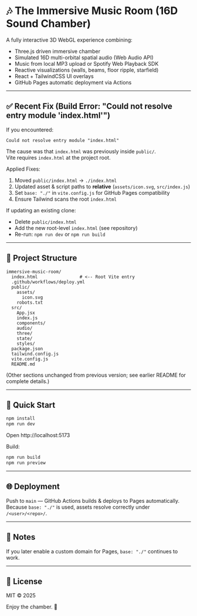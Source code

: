 # 🎶 The Immersive Music Room (16D Sound Chamber)

A fully interactive 3D WebGL experience combining:
- Three.js driven immersive chamber
- Simulated 16D multi-orbital spatial audio (Web Audio API)
- Music from local MP3 upload or Spotify Web Playback SDK
- Reactive visualizations (walls, beams, floor ripple, starfield)
- React + TailwindCSS UI overlays
- GitHub Pages automatic deployment via Actions

---

## ✅ Recent Fix (Build Error: "Could not resolve entry module 'index.html'")
If you encountered:
```
Could not resolve entry module "index.html"
```
The cause was that `index.html` was previously inside `public/`.  
Vite requires `index.html` at the project root.

Applied Fixes:
1. Moved `public/index.html` → `./index.html`
2. Updated asset & script paths to **relative** (`assets/icon.svg`, `src/index.js`)
3. Set `base: "./"` in `vite.config.js` for GitHub Pages compatibility
4. Ensure Tailwind scans the root `index.html`

If updating an existing clone:  
- Delete `public/index.html`  
- Add the new root-level `index.html` (see repository)  
- Re-run: `npm run dev` or `npm run build`

---

## 📁 Project Structure

```
immersive-music-room/
  index.html                # <-- Root Vite entry
  .github/workflows/deploy.yml
  public/
    assets/
      icon.svg
    robots.txt
  src/
    App.jsx
    index.js
    components/
    audio/
    three/
    state/
    styles/
  package.json
  tailwind.config.js
  vite.config.js
  README.md
```

(Other sections unchanged from previous version; see earlier README for complete details.)

---
## 🚀 Quick Start

```bash
npm install
npm run dev
```

Open http://localhost:5173

Build:

```bash
npm run build
npm run preview
```

---

## 🌐 Deployment

Push to `main` — GitHub Actions builds & deploys to Pages automatically.  
Because `base: "./"` is used, assets resolve correctly under `/<user>/<repo>/`.

---

## 🧠 Notes

If you later enable a custom domain for Pages, `base: "./"` continues to work.

---

## 📜 License

MIT © 2025

Enjoy the chamber. 🌌